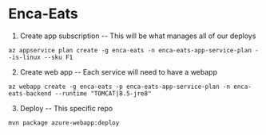 # Enca-Eats


1. Create app subscription -- This will be what manages all 
of our deploys
 
```az appservice plan create -g enca-eats -n enca-eats-app-service-plan --is-linux --sku F1```

2. Create web app -- Each service will need to have a webapp

```az webapp create -g enca-eats -p enca-eats-app-service-plan -n enca-eats-backend --runtime "TOMCAT|8.5-jre8"```

3. Deploy -- This specific repo

```mvn package azure-webapp:deploy```